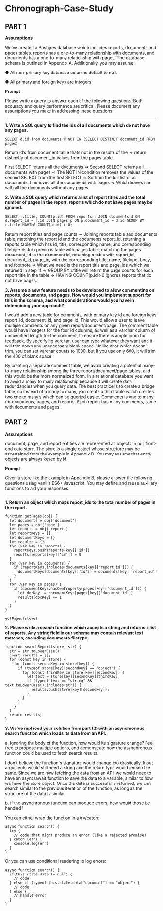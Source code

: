 # Chronograph-Case-Study
## PART 1

**Assumptions**

We’ve created a Postgres database which includes reports, documents and pages tables. reports has a one-to-many relationship with documents, and documents has a one-to-many relationship with pages. The database schema is outlined in Appendix A. Additionally, you may assume:

● All non-primary key database columns default to null.

● All primary and foreign keys are integers.

**Prompt**

Please write a query to answer each of the following questions. Both accuracy and query performance are critical. Please document any assumptions you make in addressing these questions.
<hr>

**1. Write a SQL query to find the ids of all documents which do not have any pages.**
```
SELECT d.id from documents d NOT IN (SELECT DISTINCT document_id FROM pages)
```

Return id’s from document table thats not in the results of the ⇒ return distinctly of document_id values from the pages table.

First SELECT returns all the documents ⇒ 
Second SELECT returns all documents with pages ⇒ 
The NOT IN condition removes the values of the second SELECT from the first SELECT ⇒ 
So from the full list of all documents, I removed all the documents with pages ⇒ 
Which leaves me with all the documents without any pages.

**2. Write a SQL query which returns a list of report titles and the total number of pages in the report. reports which do not have pages may be ignored.**
```
SELECT r.title, COUNT(p.id) FROM reports r JOIN documents d ON d.report_id = r.id JOIN pages p ON p.document_id = d.id GROUP BY r.title HAVING COUNT(p.id) > 0;
```
Return report titles and page counts ⇒ 
Joining reports table and documents table, matching the report id and the documents report_id, returning a reports table which has id, title, corresponding name, and corresponding filetype ⇒ 
Join previous table with pages table, matching the pages document_id to the document id, returning a table with report_id, document_id, page_id, with the corresponding title, name, filetype, body, and footnote ⇒ 
What we need is the report title and page_ids (which we returned in step 1) ⇒ 
GROUP BY r.title will return the page counts for each report title in the table ⇒ 
HAVING COUNT(p.id)>0 ignores reports that do not have pages. 

**3. Assume a new feature needs to be developed to allow commenting on reports, documents, and pages. How would you implement support for this in the schema, and what considerations would you have in determining your approach?**

I would add a new table for comments, with primary key id and foreign keys report_id, document_id, and page_id. This would allow a user to leave multiple comments on any given report/document/page. The comment table would have integers for the four id columns, as well as a varchar column of unspecified length for the comment, to ensure there is ample room for feedback. By specifying varchar, user can type whatever they want and it will trim down any unnecessary blank space. Unlike char which doesn’t trim, you can set varchar counts to 1000, but if you use only 600, it will trim the 400 of blank space.

By creating a separate comment table, we avoid creating a potential many-to-many relationship among the three report/document/page tables, and this would be the more normalized form. In a relational database you want to avoid a many to many relationship because it will create data redundancies when you query data. The best practice is to create a bridge table, so instead of a many to many, you create a third table which creates two one to many’s which can be queried easier. Comments is one to many for documents, pages, and reports. Each report has many comments, same with documents and pages.


## PART 2

**Assumptions** 

document, page, and report entities are represented as objects in our front-end data store. The store is a single object whose structure may be ascertained from the example in Appendix B. You may assume that entity objects are always keyed by id.

**Prompt**

Given a store like the example in Appendix B, please answer the following questions using vanilla ES6+ Javascript. You may define and reuse auxiliary functions to aid your responses.
<hr>

**1. Return an object which maps report_ids to the total number of pages in the report.**

```
function getPages(obj) {
  let documents = obj['document']
  let pages = obj['page']
  let reports = obj['report']
  let reportKeys = []
  let documentKeys = {}
  let results = {}
  for (var key in reports) {
    reportKeys.push(reports[key]['id'])
    results[reports[key]['id']] = 0
  }
  for (var key in documents) {
    if (reportKeys.includes(documents[key]['report_id'])) {
      documentKeys[documents[key]['id']] = documents[key]['report_id']
    }
  }
  for (var key in pages) {
    if (documentKeys.hasOwnProperty(pages[key]['document_id'])) {
      let docKey  = documentKeys[pages[key]['document_id']]
      results[docKey] += 1
    }
  }
}

getPages(store)
```

**2. Please write a search function which accepts a string and returns a list of reports. Any string field in our schema may contain relevant text matches, excluding documents.filetype.**
```
function searchReport(store, str) {
  str = str.toLowerCase()
  const results = [];
  for (const key in store) {
    for (const secondKey in store[key]) {
      if (typeof store[key][secondKey] == "object") {
        for (const thirdKey in store[key][secondKey]) {
          let text = store[key][secondKey][thirdKey];
          if (typeof text == "string" && text.toLowerCase().includes(str)) {
            results.push(store[key][secondKey]);
          }
        }
      }
    }
  }
  return results;
}
```

**3. We’ve replaced your solution from part (2) with an asynchronous search function which loads its data from an API.**

a. Ignoring the body of the function, how would its signature change? Feel free to propose multiple options, and demonstrate how the asynchronous function could be used to fetch search results.

I don't believe the function's signature would change too drastically. Input arguments would still need a string and the return type would remain the same. Since we are now fetching the data from an API, we would need to have an async/await function to save the data to a variable, similar to how we have the store object. Once the data is successfully returned, we can search similar to the previous iteration of the function, as long as the structure of the data is similar. 

b. If the asynchronous function can produce errors, how would those be handled?
	
You can either wrap the function in a try/catch:
```
async function search() {
  try {
    // code that might produce an error (like a rejected promise)
  } catch (err) {
    console.log(err)
  }
}
```
Or you can use conditional rendering to log errors:
```
async function search() {
  if(this.state.data != null) {
    // code
  } else if (typeof this.state.data["document"] == "object") {
    // code
  } else {
    // handle error
  }
}
```


